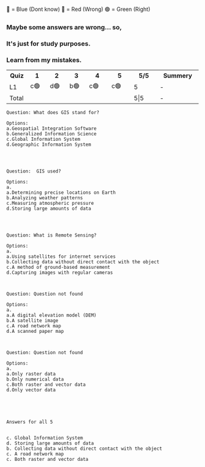 

🔵 = Blue (Dont know)
🔴 = Red (Wrong)
🟢 = Green (Right)

### Maybe some answers are wrong... so,
### It's just for study purposes.
### Learn from my mistakes.


<table>
  <tr>
    <th>Quiz</th>
    <th>1</th>
    <th>2</th>
    <th>3</th>
    <th>4</th>
    <th>5</th>
    <th>5/5</th>
    <th>Summery</th>
  </tr>
<tr>
  <td style="width: 50px; word-wrap: break-word;">L1</td>
  <td style="width: 150px; word-wrap: break-word;">c🟢</td>
  <td style="width: 150px; word-wrap: break-word;">d🟢</td>
  <td style="width: 150px; word-wrap: break-word;">b🟢</td>
  <td style="width: 200px; word-wrap: break-word;">c🟢</td>
  <td style="width: 200px; word-wrap: break-word;">c🟢</td>
  <td style="width: 200px; word-wrap: break-word;">5</td>
  <td style="width: 200px; word-wrap: break-word;">-</td>
</tr>
<tr>
  <td style="width: 50px; word-wrap: break-word;">Total</td>
  <td style="width: 150px; word-wrap: break-word;"></td>
  <td style="width: 150px; word-wrap: break-word;"></td>
  <td style="width: 150px; word-wrap: break-word;"></td>
  <td style="width: 200px; word-wrap: break-word;"></td>
  <td style="width: 200px; word-wrap: break-word;"></td>
  <td style="width: 200px; word-wrap: break-word;">5|5</td>
  <td style="width: 200px; word-wrap: break-word;">-</td>
</tr>
</table>






```
Question: What does GIS stand for?

Options:
a.Geospatial Integration Software
b.Generalized Information Science
c.Global Information System
d.Geographic Information System




Question:  GIS used?

Options:
a. 
a.Determining precise locations on Earth
b.Analyzing weather patterns
c.Measuring atmospheric pressure
d.Storing large amounts of data




Question: What is Remote Sensing?

Options:
a. 
a.Using satellites for internet services
b.Collecting data without direct contact with the object
c.A method of ground-based measurement
d.Capturing images with regular cameras



Question: Question not found

Options:
a. 
a.A digital elevation model (DEM)
b.A satellite image
c.A road network map
d.A scanned paper map



Question: Question not found

Options:
a. 
a.Only raster data
b.Only numerical data
c.Both raster and vector data
d.Only vector data





Answers for all 5


c. Global Information System
d. Storing large amounts of data 
b. Collecting data without direct contact with the object
c. A road network map
c. Both raster and vector data




```
